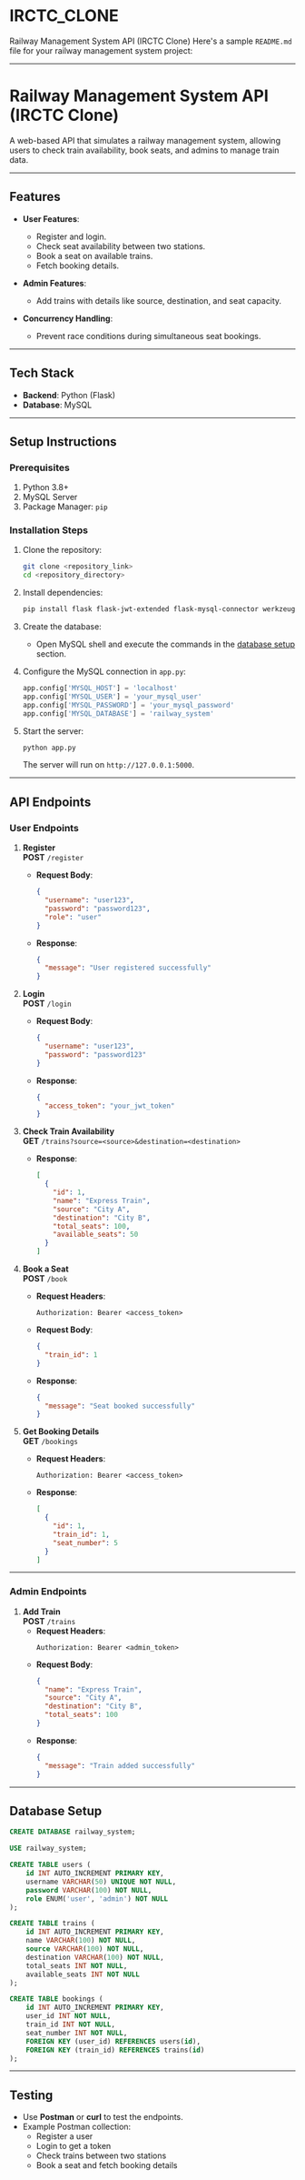 # IRCTC_CLONE
Railway Management System API (IRCTC Clone)
Here's a sample `README.md` file for your railway management system project:

---

# Railway Management System API (IRCTC Clone)

A web-based API that simulates a railway management system, allowing users to check train availability, book seats, and admins to manage train data.

---

## **Features**
- **User Features**:
  - Register and login.
  - Check seat availability between two stations.
  - Book a seat on available trains.
  - Fetch booking details.
  
- **Admin Features**:
  - Add trains with details like source, destination, and seat capacity.

- **Concurrency Handling**:
  - Prevent race conditions during simultaneous seat bookings.

---

## **Tech Stack**
- **Backend**: Python (Flask)
- **Database**: MySQL

---

## **Setup Instructions**

### Prerequisites
1. Python 3.8+
2. MySQL Server
3. Package Manager: `pip`

### Installation Steps
1. Clone the repository:
   ```bash
   git clone <repository_link>
   cd <repository_directory>
   ```

2. Install dependencies:
   ```bash
   pip install flask flask-jwt-extended flask-mysql-connector werkzeug
   ```

3. Create the database:
   - Open MySQL shell and execute the commands in the [database setup](#database-setup) section.

4. Configure the MySQL connection in `app.py`:
   ```python
   app.config['MYSQL_HOST'] = 'localhost'
   app.config['MYSQL_USER'] = 'your_mysql_user'
   app.config['MYSQL_PASSWORD'] = 'your_mysql_password'
   app.config['MYSQL_DATABASE'] = 'railway_system'
   ```

5. Start the server:
   ```bash
   python app.py
   ```
   The server will run on `http://127.0.0.1:5000`.

---

## **API Endpoints**

### **User Endpoints**
1. **Register**  
   **POST** `/register`  
   - **Request Body**:
     ```json
     {
       "username": "user123",
       "password": "password123",
       "role": "user"
     }
     ```
   - **Response**:
     ```json
     {
       "message": "User registered successfully"
     }
     ```

2. **Login**  
   **POST** `/login`  
   - **Request Body**:
     ```json
     {
       "username": "user123",
       "password": "password123"
     }
     ```
   - **Response**:
     ```json
     {
       "access_token": "your_jwt_token"
     }
     ```

3. **Check Train Availability**  
   **GET** `/trains?source=<source>&destination=<destination>`  
   - **Response**:
     ```json
     [
       {
         "id": 1,
         "name": "Express Train",
         "source": "City A",
         "destination": "City B",
         "total_seats": 100,
         "available_seats": 50
       }
     ]
     ```

4. **Book a Seat**  
   **POST** `/book`  
   - **Request Headers**:
     ```
     Authorization: Bearer <access_token>
     ```
   - **Request Body**:
     ```json
     {
       "train_id": 1
     }
     ```
   - **Response**:
     ```json
     {
       "message": "Seat booked successfully"
     }
     ```

5. **Get Booking Details**  
   **GET** `/bookings`  
   - **Request Headers**:
     ```
     Authorization: Bearer <access_token>
     ```
   - **Response**:
     ```json
     [
       {
         "id": 1,
         "train_id": 1,
         "seat_number": 5
       }
     ]
     ```

---

### **Admin Endpoints**
1. **Add Train**  
   **POST** `/trains`  
   - **Request Headers**:
     ```
     Authorization: Bearer <admin_token>
     ```
   - **Request Body**:
     ```json
     {
       "name": "Express Train",
       "source": "City A",
       "destination": "City B",
       "total_seats": 100
     }
     ```
   - **Response**:
     ```json
     {
       "message": "Train added successfully"
     }
     ```

---

## **Database Setup**
```sql
CREATE DATABASE railway_system;

USE railway_system;

CREATE TABLE users (
    id INT AUTO_INCREMENT PRIMARY KEY,
    username VARCHAR(50) UNIQUE NOT NULL,
    password VARCHAR(100) NOT NULL,
    role ENUM('user', 'admin') NOT NULL
);

CREATE TABLE trains (
    id INT AUTO_INCREMENT PRIMARY KEY,
    name VARCHAR(100) NOT NULL,
    source VARCHAR(100) NOT NULL,
    destination VARCHAR(100) NOT NULL,
    total_seats INT NOT NULL,
    available_seats INT NOT NULL
);

CREATE TABLE bookings (
    id INT AUTO_INCREMENT PRIMARY KEY,
    user_id INT NOT NULL,
    train_id INT NOT NULL,
    seat_number INT NOT NULL,
    FOREIGN KEY (user_id) REFERENCES users(id),
    FOREIGN KEY (train_id) REFERENCES trains(id)
);
```

---

## **Testing**
- Use **Postman** or **curl** to test the endpoints.
- Example Postman collection:
  - Register a user
  - Login to get a token
  - Check trains between two stations
  - Book a seat and fetch booking details


